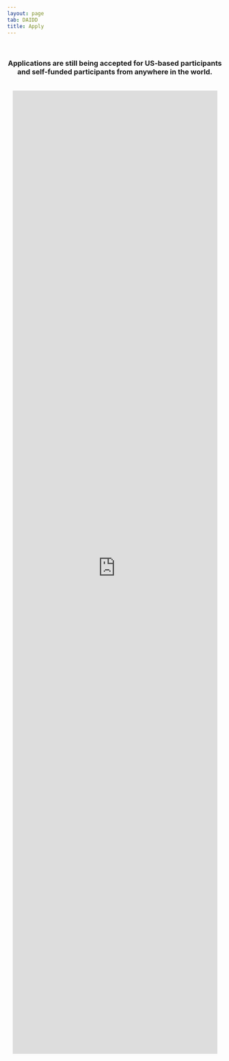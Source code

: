 ```yaml
---
layout: page
tab: DAIDD
title: Apply
---
```

<div align="center">
<br>
<h3>Applications are still being accepted for US-based participants and self-funded participants from anywhere in the world.</h3>
<br>
<iframe src="https://survey.az1.qualtrics.com/jfe/form/SV_db3qDHrfLh3R5gp" width="95%" height="2250" frameborder="0" marginheight="0" marginwidth="0">Loading...</iframe>
</div>
